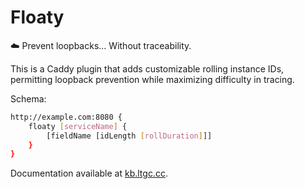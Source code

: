 # Floaty
☁️ Prevent loopbacks... Without traceability.

This is a Caddy plugin that adds customizable rolling instance IDs, permitting loopback prevention while maximizing difficulty in tracing.

Schema:

```sh
http://example.com:8080 {
	floaty [serviceName] {
		[fieldName [idLength [rollDuration]]]
	}
}
```

Documentation available at [kb.ltgc.cc](https://kb.ltgc.cc/floaty/).
